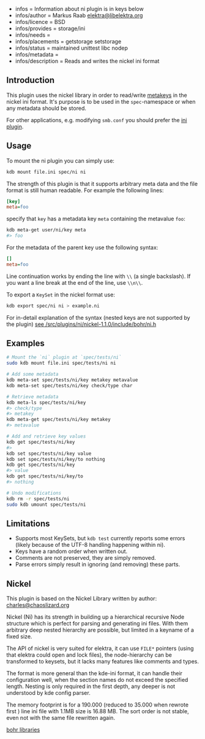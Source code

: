 - infos = Information about ni plugin is in keys below
- infos/author = Markus Raab <elektra@libelektra.org>
- infos/licence = BSD
- infos/provides = storage/ini
- infos/needs =
- infos/placements = getstorage setstorage
- infos/status = maintained unittest libc nodep
- infos/metadata =
- infos/description = Reads and writes the nickel ini format

## Introduction

This plugin uses the nickel library in order to read/write
[metakeys](/doc/help/elektra-metadata.md) in the nickel ini format. It's purpose is to be
used in the `spec`-namespace or when any metadata should be
stored.

For other applications, e.g. modifying `smb.conf` you should prefer the
[ini plugin](/src/plugins/ini).

## Usage

To mount the ni plugin you can simply use:

```bash
kdb mount file.ini spec/ni ni
```

The strength of this plugin is that it supports arbitrary meta
data and the file format is still human readable.
For example the following lines:

```ini
[key]
meta=foo
```

specify that `key` has a metadata key `meta` containing the metavalue `foo`:

```bash
kdb meta-get user/ni/key meta
#> foo
```

For the metadata of the parent key use the following syntax:

```ini
[]
meta=foo
```

Line continuation works by ending the line with `\\` (a single backslash).
If you want a line break at the end of the line, use `\\n\\`.

To export a `KeySet` in the nickel format use:

```bash
kdb export spec/ni ni > example.ni
```

For in-detail explanation of the syntax
(nested keys are not supported by the plugin)
[see /src/plugins/ni/nickel-1.1.0/include/bohr/ni.h](/src/plugins/ni/nickel-1.1.0/include/bohr/ni.h)

## Examples

```sh
# Mount the `ni` plugin at `spec/tests/ni`
sudo kdb mount file.ini spec/tests/ni ni

# Add some metadata
kdb meta-set spec/tests/ni/key metakey metavalue
kdb meta-set spec/tests/ni/key check/type char

# Retrieve metadata
kdb meta-ls spec/tests/ni/key
#> check/type
#> metakey
kdb meta-get spec/tests/ni/key metakey
#> metavalue

# Add and retrieve key values
kdb get spec/tests/ni/key
#>
kdb set spec/tests/ni/key value
kdb set spec/tests/ni/key/to nothing
kdb get spec/tests/ni/key
#> value
kdb get spec/tests/ni/key/to
#> nothing

# Undo modifications
kdb rm -r spec/tests/ni
sudo kdb umount spec/tests/ni
```

## Limitations

- Supports most KeySets, but `kdb test` currently reports some errors
  (likely because of the UTF-8 handling happening within ni).
- Keys have a random order when written out.
- Comments are not preserved, they are simply removed.
- Parse errors simply result in ignoring (and removing) these parts.

## Nickel

This plugin is based on the Nickel Library written by
author: charles@chaoslizard.org

Nickel (Ni) has its strength in building up a hierarchical
recursive Node structure which is perfect for parsing and
generating ini files. With them arbitrary deep nested hierarchy
are possible, but limited in a keyname of a fixed size.

The API of nickel is very suited for elektra, it can use
`FILE*` pointers (using that elektra could open and lock
files), the node-hierarchy can be transformed to
keysets, but it lacks many features like comments
and types.

The format is more general than the kde-ini format, it can
handle their configuration well, when the section names
do not exceed the specified length. Nesting is only required
in the first depth, any deeper is not understood by kde config
parser.

The memory footprint is for a 190.000 (reduced to 35.000 when
rewrote first ) line ini file with 1.1MB size is 16.88 MB.
The sort order is not stable, even not with the same file
rewritten again.

[bohr libraries](https://lab.burn.capital/chaz-attic/bohr)
